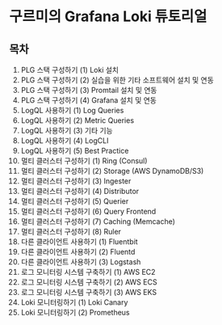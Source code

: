 # 구르미의 Grafana Loki 튜토리얼

## 목차

1. PLG 스택 구성하기 (1) Loki 설치
2. PLG 스택 구성하기 (2) 실습을 위한 기타 소프트웨어 설치 및 연동
3. PLG 스택 구성하기 (3) Promtail 설치 및 연동
4. PLG 스택 구성하기 (4) Grafana 설치 및 연동
5. LogQL 사용하기 (1) Log Queries
6. LogQL 사용하기 (2) Metric Queries
7. LogQL 사용하기 (3) 기타 기능
8. LogQL 사용하기 (4) LogCLI
9. LogQL 사용하기 (5) Best Practice
10. 멀티 클러스터 구성하기 (1) Ring (Consul)
11. 멀티 클러스터 구성하기 (2) Storage (AWS DynamoDB/S3)
12. 멀티 클러스터 구성하기 (3) Ingester
13. 멀티 클러스터 구성하기 (4) Distributor
14. 멀티 클러스터 구성하기 (5) Querier
15. 멀티 클러스터 구성하기 (6) Query Frontend
16. 멀티 클러스터 구성하기 (7) Caching (Memcache)
17. 멀티 클러스터 구성하기 (8) Ruler
18. 다른 클라이언트 사용하기 (1) Fluentbit
19. 다른 클라이언트 사용하기 (2) Fluentd
20. 다른 클라이언트 사용하기 (3) Logstash
21. 로그 모니터링 시스템 구축하기 (1) AWS EC2
22. 로그 모니터링 시스템 구축하기 (2) AWS ECS
23. 로그 모니터링 시스템 구축하기 (3) AWS EKS
24. Loki 모니터링하기 (1) Loki Canary
25. Loki 모니터링하기 (2) Prometheus
